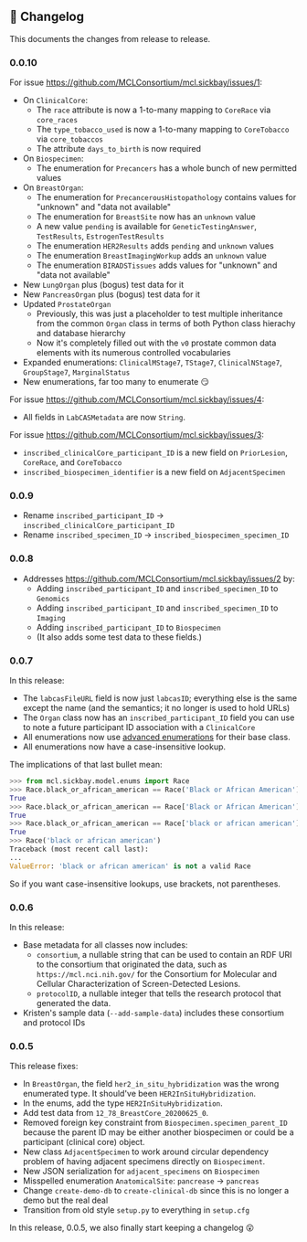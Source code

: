 ## 📜 Changelog

This documents the changes from release to release.


### 0.0.10


For issue https://github.com/MCLConsortium/mcl.sickbay/issues/1:

-   On `ClinicalCore`:
    -   The `race` attribute is now a 1-to-many mapping to `CoreRace` via `core_races`
    -   The `type_tobacco_used` is now a 1-to-many mapping to `CoreTobacco` via `core_tobaccos`
    -   The attribute `days_to_birth` is now required
-   On `Biospecimen`:
    -   The enumeration for `Precancers` has a whole bunch of new permitted values
-   On `BreastOrgan`:
    -   The enumeration for `PrecancerousHistopathology` contains values for "unknown" and "data not available"
    -   The enumeration for `BreastSite` now has an `unknown` value
    -   A new value `pending` is available for `GeneticTestingAnswer`, `TestResults`, `EstrogenTestResults`
    -   The enumeration `HER2Results` adds `pending` and `unknown` values
    -   The enumeration `BreastImagingWorkup` adds an `unknown` value
    -   The enumeration `BIRADSTissues` adds values for "unknown" and "data not available"
-   New `LungOrgan` plus (bogus) test data for it
-   New `PancreasOrgan` plus (bogus) test data for it
-   Updated `ProstateOrgan`
    -   Previously, this was just a placeholder to test multiple inheritance from the common `Organ` class in terms of both Python class hierachy and database hierarchy
    -   Now it's completely filled out with the `v0` prostate common data elements with its numerous controlled vocabularies
-   Expanded enumerations: `ClinicalMStage7`, `TStage7`, `ClinicalNStage7`, `GroupStage7`, `MarginalStatus`
-   New enumerations, far too many to enumerate 😏

For issue https://github.com/MCLConsortium/mcl.sickbay/issues/4:

-   All fields in `LabCASMetadata` are now `String`.

For issue https://github.com/MCLConsortium/mcl.sickbay/issues/3:

-   `inscribed_clinicalCore_participant_ID` is a new field on `PriorLesion`, `CoreRace`, and `CoreTobacco`
-   `inscribed_biospecimen_identifier` is a new field on `AdjacentSpecimen`


### 0.0.9

-   Rename `inscribed_participant_ID` → `inscribed_clinicalCore_participant_ID`
-   Rename `inscribed_specimen_ID` → `inscribed_biospecimen_specimen_ID`


### 0.0.8

-   Addresses https://github.com/MCLConsortium/mcl.sickbay/issues/2 by:
    -   Adding `inscribed_participant_ID` and `inscribed_specimen_ID` to `Genomics`
    -   Adding `inscribed_participant_ID` and `inscribed_specimen_ID` to `Imaging`
    -   Adding `inscribed_participant_ID` to `Biospecimen`
    -   (It also adds some test data to these fields.)


### 0.0.7

In this release:

-   The `labcasFileURL` field is now just `labcasID`; everything else is the same except the name (and the semantics; it no longer is used to hold URLs)
-   The `Organ` class now has an `inscribed_participant_ID` field you can use to note a future participant ID association with a `ClinicalCore`
-   All enumerations now use [advanced enumerations](https://pypi.org/project/aenum/) for their base class.
-   All enumerations now have a case-insensitive lookup.

The implications of that last bullet mean:

```python
>>> from mcl.sickbay.model.enums import Race
>>> Race.black_or_african_american == Race('Black or African American')
True
>>> Race.black_or_african_american == Race['Black or African American']
True
>>> Race.black_or_african_american == Race['black or african american']
True
>>> Race('black or african american')
Traceback (most recent call last):
...
ValueError: 'black or african american' is not a valid Race
```

So if you want case-insensitive lookups, use brackets, not parentheses.


### 0.0.6

In this release:

-   Base metadata for all classes now includes:
    -   `consortium`, a nullable string that can be used to contain an RDF URI to the consortium that originated the data, such as `https://mcl.nci.nih.gov/` for the Consortium for Molecular and Cellular Characterization of Screen-Detected Lesions.
    -   `protocolID`, a nullable integer that tells the research protocol that generated the data.
-   Kristen's sample data (`--add-sample-data`) includes these consortium and protocol IDs


### 0.0.5

This release fixes:

-   In `BreastOrgan`, the field `her2_in_situ_hybridization` was the wrong enumerated type. It should've been `HER2InSituHybridization`.
-   In the enums, add the type `HER2InSituHybridization`.
-   Add test data from `12_78_BreastCore_20200625_0`.
-   Removed foreign key constraint from `Biospecimen.specimen_parent_ID` because the parent ID may be either another biospecimen or could be a participant (clinical core) object.
-   New class `AdjacentSpecimen` to work around circular dependency problem of having adjacent specimens directly on `Biospeciment`.
-   New JSON serialization for `adjacent_specimens` on `Biospecimen`
-   Misspelled enumeration `AnatomicalSite`: `pancrease` → `pancreas`
-   Change `create-demo-db` to `create-clinical-db` since this is no longer a demo but the real deal
-   Transition from old style `setup.py` to everything in `setup.cfg`

In this release, 0.0.5, we also finally start keeping a changelog 😮
